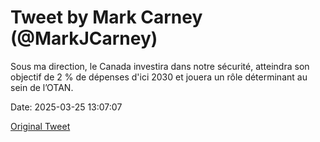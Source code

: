 # Tweet by Mark Carney (@MarkJCarney)

Sous ma direction, le Canada investira dans notre sécurité, atteindra son objectif de 2 % de dépenses d'ici 2030 et jouera un rôle déterminant au sein de l’OTAN.

Date: 2025-03-25 13:07:07

[Original Tweet](https://x.com/MarkJCarney/status/1904520421510132165)
